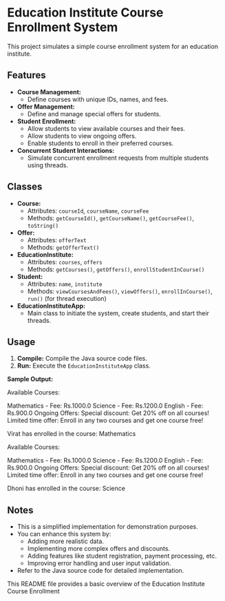 # Education Institute Course Enrollment System

This project simulates a simple course enrollment system for an education institute.

## Features

* **Course Management:**
    * Define courses with unique IDs, names, and fees.
* **Offer Management:**
    * Define and manage special offers for students.
* **Student Enrollment:**
    * Allow students to view available courses and their fees.
    * Allow students to view ongoing offers.
    * Enable students to enroll in their preferred courses.
* **Concurrent Student Interactions:**
    * Simulate concurrent enrollment requests from multiple students using threads.

## Classes

* **Course:**
    * Attributes: `courseId`, `courseName`, `courseFee`
    * Methods: `getCourseId()`, `getCourseName()`, `getCourseFee()`, `toString()`
* **Offer:**
    * Attributes: `offerText`
    * Methods: `getOfferText()`
* **EducationInstitute:**
    * Attributes: `courses`, `offers`
    * Methods: `getCourses()`, `getOffers()`, `enrollStudentInCourse()`
* **Student:**
    * Attributes: `name`, `institute`
    * Methods: `viewCoursesAndFees()`, `viewOffers()`, `enrollInCourse()`, `run()` (for thread execution)
* **EducationInstituteApp:**
    * Main class to initiate the system, create students, and start their threads.

## Usage

1. **Compile:** Compile the Java source code files.
2. **Run:** Execute the `EducationInstituteApp` class.

**Sample Output:**

Available Courses:

Mathematics - Fee: Rs.1000.0
Science - Fee: Rs.1200.0
English - Fee: Rs.900.0
Ongoing Offers:
Special discount: Get 20% off on all courses!
Limited time offer: Enroll in any two courses and get one course free!

Virat has enrolled in the course: Mathematics

Available Courses:

Mathematics - Fee: Rs.1000.0
Science - Fee: Rs.1200.0
English - Fee: Rs.900.0
Ongoing Offers:
Special discount: Get 20% off on all courses!
Limited time offer: Enroll in any two courses and get one course free!

Dhoni has enrolled in the course: Science


## Notes

* This is a simplified implementation for demonstration purposes.
* You can enhance this system by:
    * Adding more realistic data.
    * Implementing more complex offers and discounts.
    * Adding features like student registration, payment processing, etc.
    * Improving error handling and user input validation.
* Refer to the Java source code for detailed implementation.

This README file provides a basic overview of the Education Institute Course Enrollment
